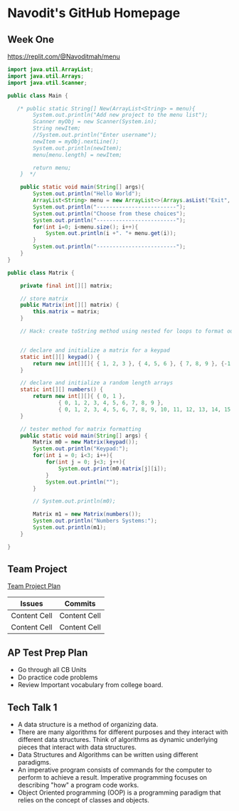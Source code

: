 # Navodit's GitHub Homepage


## Week One

https://replit.com/@Navoditmah/menu


```java
import java.util.ArrayList;
import java.util.Arrays;
import java.util.Scanner;

public class Main {

   /* public static String[] New(ArrayList<String> = menu){
        System.out.println("Add new project to the menu list");
        Scanner myObj = new Scanner(System.in);
        String newItem;
        //System.out.println("Enter username");
        newItem = myObj.nextLine();
        System.out.println(newItem);
        menu[menu.length] = newItem;

        return menu;
    }  */

    public static void main(String[] args){
        System.out.println("Hello World");
        ArrayList<String> menu = new ArrayList<>(Arrays.asList("Exit", "Matrix"));
        System.out.println("-------------------------");
        System.out.println("Choose from these choices");
        System.out.println("-------------------------");
        for(int i=0; i<menu.size(); i++){
            System.out.println(i +". "+ menu.get(i));
        }
        System.out.println("-------------------------");
    }
}

```
``` java
public class Matrix {

    private final int[][] matrix;

    // store matrix
    public Matrix(int[][] matrix) {
        this.matrix = matrix;
    }

    // Hack: create toString method using nested for loops to format output of a matrix


    // declare and initialize a matrix for a keypad
    static int[][] keypad() {
        return new int[][]{ { 1, 2, 3 }, { 4, 5, 6 }, { 7, 8, 9 }, {-1, 0, -1} };
    }

    // declare and initialize a random length arrays
    static int[][] numbers() {
        return new int[][]{ { 0, 1 },
                { 0, 1, 2, 3, 4, 5, 6, 7, 8, 9 },
                { 0, 1, 2, 3, 4, 5, 6, 7, 8, 9, 10, 11, 12, 13, 14, 15 } };
    }

    // tester method for matrix formatting
    public static void main(String[] args) {
        Matrix m0 = new Matrix(keypad());
        System.out.println("Keypad:");
        for(int i = 0; i<3; i++){
            for(int j = 0; j<3; j++){
                System.out.print(m0.matrix[j][i]);
            }
            System.out.println("");
        }

        // System.out.println(m0);

        Matrix m1 = new Matrix(numbers());
        System.out.println("Numbers Systems:");
        System.out.println(m1);
    }

}

```


## Team Project 

[Team Project Plan](https://github.com/Archkitten/m221-nitro-code/wiki/Teams,-Plans,-Jobs#nitro-coder)

| Issues  |  Commits |
| ------------- | ------------- |
| Content Cell  | Content Cell  |
| Content Cell  | Content Cell  |

## AP Test Prep Plan
* Go through all CB Units
* Do practice code problems
* Review Important vocabulary from college board.

## Tech Talk 1
* A data structure is a method of organizing data.
* There are many algorithms for different purposes and they interact with different data structures. Think of algorithms as dynamic underlying pieces that interact with data structures.
* Data Structures and Algorithms can be written using different paradigms.
* An imperative program consists of commands for the computer to perform to achieve a result. Imperative programming focuses on describing "how" a program code works.
* Object Oriented programming (OOP) is a programming paradigm that relies on the concept of classes and objects.
